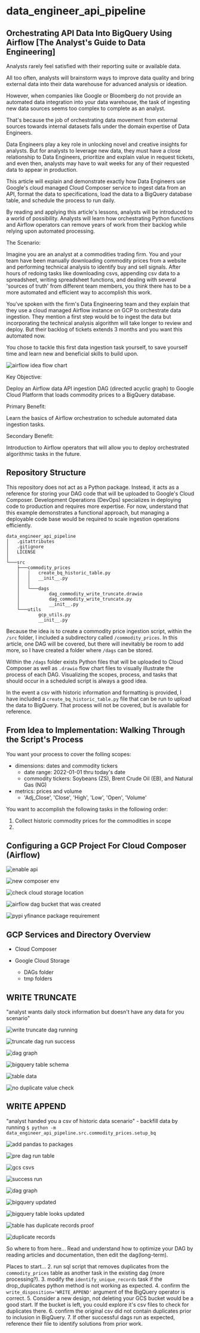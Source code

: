 # data_engineer_api_pipeline

## Orchestrating API Data Into BigQuery Using Airflow [The Analyst's Guide to Data Engineering]

Analysts rarely feel satisfied with their reporting suite or available data.

All too often, analysts will brainstorm ways to improve data quality and bring external data into their data warehouse for advanced analysis or ideation.

However, when companies like Google or Bloomberg do not provide an automated data integration into your data warehouse, the task of ingesting new data sources seems too complex to complete as an analyst.

That's because the job of orchestrating data movement from external sources towards internal datasets falls under the domain expertise of Data Engineers.

Data Engineers play a key role in unlocking novel and creative insights for analysts. But for analysts to leverage new data, they must have a close relationship to Data Engineers, prioritize and explain value in request tickets, and even then, analysts may have to wait weeks for any of their requested data to appear in production.

This article will explain and demonstrate exactly how Data Engineers use Google's cloud managed Cloud Composer service to ingest data from an API, format the data to specifications, load the data to a BigQuery database table, and schedule the process to run daily.

By reading and applying this article's lessons, analysts will be introduced to a world of possibility. Analysts will learn how orchestrating Python functions and Airflow operators can remove years of work from their backlog while relying upon automated processing.

The Scenario:

Imagine you are an analyst at a commodities trading firm. You and your team have been manually downloading commodity prices from a website and performing technical analysis to identify buy and sell signals. After hours of redoing tasks like downloading csvs, appending csv data to a spreadsheet, writing spreadsheet functions, and dealing with several 'sources of truth' from different team members, you think there has to be a more automated and efficient way to accomplish this work. 

You've spoken with the firm's Data Engineering team and they explain that they use a cloud managed Airflow instance on GCP to orchestrate data ingestion. They mention a first step would be to ingest the data but incorporating the technical analysis algorithm will take longer to review and deploy. But their backlog of tickets extends 3 months and you want this automated now. 

You chose to tackle this first data ingestion task yourself, to save yourself time and learn new and beneficial skills to build upon.

![airflow idea flow chart](image-9.png)

Key Objective:

Deploy an Airflow data API ingestion DAG (directed acyclic graph) to Google Cloud Platform that loads commodity prices to a BigQuery database.

Primary Benefit:

Learn the basics of Airflow orchestration to schedule automated data ingestion tasks.

Secondary Benefit:

Introduction to Airflow operators that will allow you to deploy orchestrated algorithmic tasks in the future.

## Repository Structure

This repository does not act as a Python package. Instead, it acts as a reference for storing your DAG code that will be uploaded to Google's Cloud Composer. Development Operations (DevOps) specializes in deploying code to production and requires more expertise. For now, understand that this example demonstrates a functional approach, but managing a deployable code base would be required to scale ingestion operations efficiently.

```
data_engineer_api_pipeline
│   .gitattributes
│   .gitignore
│   LICENSE
│
└───src
    ├───commodity_prices
    │   │   create_bq_historic_table.py
    │   │   __init__.py
    │   │
    │   └───dags
    │           dag_commodity_write_truncate.drawio
    │           dag_commodity_write_truncate.py
    │           __init__.py
    └───utils
            gcp_utils.py
            __init__.py
```

Because the idea is to create a commodity price ingestion script, within the `/src` folder, I included a subdirectory called `/commodity_prices`. In this article, one DAG will be covered, but there will inevitably be room to add more, so I have created a folder where `/dags` can be stored.

Within the `/dags` folder exists Python files that will be uploaded to Cloud Composer as well as `.drawio` flow chart files to visually illustrate the process of each DAG. Visualizing the scopes, process, and tasks that should occur in a scheduled script is always a good idea.

In the event a csv with historic information and formatting is provided, I have included a `create_bq_historic_table.py` file that can be run to upload the data to BigQuery. That process will not be covered, but is available for reference.

## From Idea to Implementation: Walking Through the Script's Process

You want your process to cover the folling scopes:

* dimensions: dates and commodity tickers
    * date range: 2022-01-01 thru today's date
    * commodity tickers: Soybeans (ZS), Brent Crude Oil (EB), and Natural Gas (NG)
* metrics: prices and volume
    * 'Adj_Close', 'Close', 'High', 'Low', 'Open', 'Volume'

You want to accomplish the following tasks in the following order:

1. Collect historic commodity prices for the commodities in scope
2. 

## Configuring a GCP Project For Cloud Composer (Airflow)

![enable api](image.png)

![new composer env](image-1.png)

![check cloud storage location](image-2.png)

![airflow dag bucket that was created](image-3.png)

![pypi yfinance package requirement](image-4.png)

## GCP Services and Directory Overview

* Cloud Composer

* Google Cloud Storage
    * DAGs folder
    * tmp folders








## WRITE TRUNCATE

"analyst wants daily stock information but doesn't have any data for you scenario"

![write truncate dag running](image-6.png)

![truncate dag run success](image-18.png)

![dag graph](image-19.png)

![bigquery table schema](image-17.png)

![table data](image-20.png)

![no duplicate value check](image-21.png)

## WRITE APPEND

"analyst handed you a csv of historic data scenario" - backfill data by running `$ python -m data_engineer_api_pipeline.src.commodity_prices.setup_bq`

![add pandas to packages](image-7.png)

![pre dag run table](image-8.png)

![gcs csvs](image-10.png)

![success run](image-11.png)

![dag graph](image-12.png)

![bigquery updated](image-13.png)

![bigquery table looks updated](image-14.png)

![table has duplicate records proof](image-16.png)

![duplicate records](image-15.png)

So where to from here...
Read and understand how to optimize your DAG by reading articles and documentation, then edit the dag(long-term).

Places to start...
2. run sql script that removes duplicates from the `commodity_prices` table as another task in the existing dag (more processing?).
3. modify the `identify_unique_records` task if the drop_duplicates python method is not working as expected.
4. confirm the `write_disposition='WRITE_APPEND'` argument of the BigQuery operator is correct.
5. Consider a new design, not deleting your GCS bucket would be a good start. If the bucket is left, you could explore it's csv files to check for duplicates there. 
6. confirm the original csv did not contain duplicates prior to inclusion in BigQuery.
7. If other successful dags run as expected, reference their file to identify solutions from prior work.